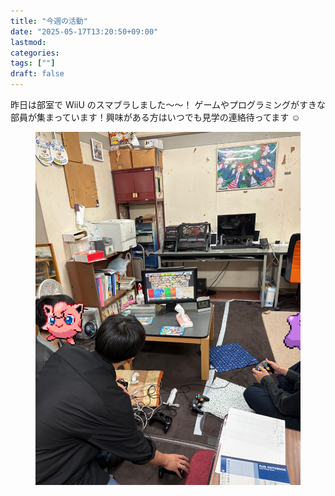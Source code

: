```yaml
---
title: "今週の活動"
date: "2025-05-17T13:20:50+09:00"
lastmod:
categories:
tags: [""]
draft: false
---
```


昨日は部室で WiiU のスマブラしました〜〜！
ゲームやプログラミングがすきな部員が集まっています！興味がある方はいつでも見学の連絡待ってます ☺️

<figure>
  <img class="thumbnailshadow" src="img/smash-bro.jpg" width="450" alt="" />
  <figcaption style="font-size: 1.2rem;"></figcaption>
</figure>
